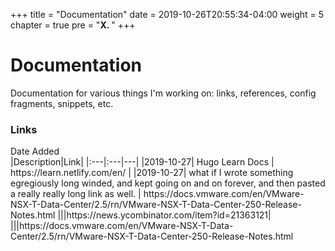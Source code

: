 +++
title = "Documentation"
date = 2019-10-26T20:55:34-04:00
weight = 5
chapter = true
pre = "<b>X. </b>"
+++

# Documentation

Documentation for various things I'm working on: links, references, config fragments, snippets, etc.

### Links


<div style="width:95px">Date Added</div>|Description|Link|
|:---|:---|---|
|2019-10-27| Hugo Learn Docs | https://learn.netlify.com/en/ |
|2019-10-27| what if I wrote something egregiously long winded, and kept going on and on forever, and then pasted a really really long link as well. | https://docs.vmware.com/en/VMware-NSX-T-Data-Center/2.5/rn/VMware-NSX-T-Data-Center-250-Release-Notes.html
|||https://news.ycombinator.com/item?id=21363121|
|||https://docs.vmware.com/en/VMware-NSX-T-Data-Center/2.5/rn/VMware-NSX-T-Data-Center-250-Release-Notes.html

